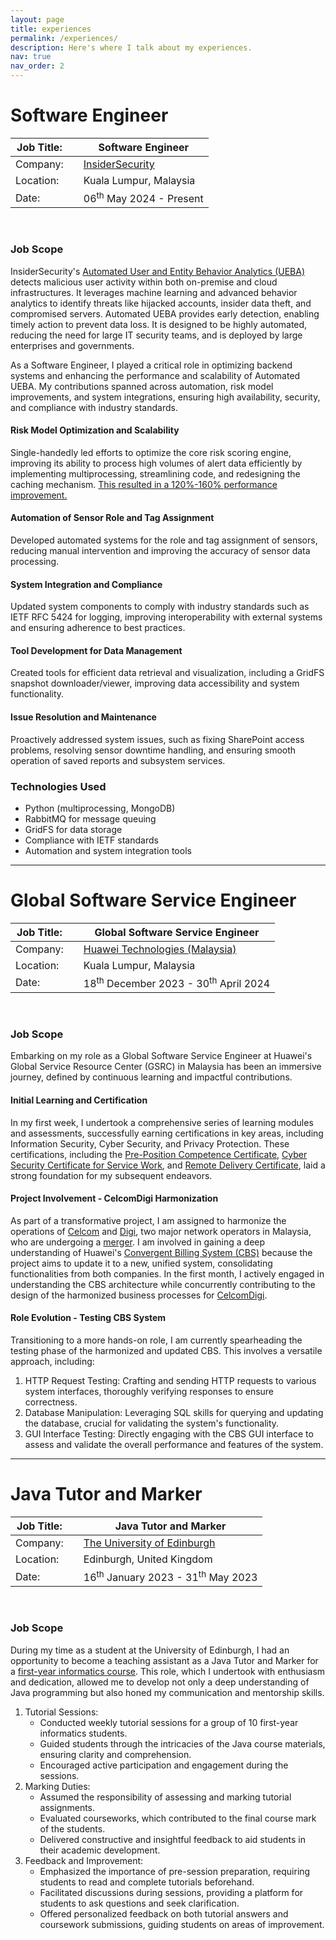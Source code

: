 ```yaml
---
layout: page
title: experiences
permalink: /experiences/
description: Here's where I talk about my experiences.
nav: true
nav_order: 2
---
```


# Software Engineer

| Job Title: |     | Software Engineer                              |
| ---------- | --- | ---------------------------------------------- |
| Company:   |     | [InsiderSecurity](https://insidersecurity.co/) |
| Location:  |     | Kuala Lumpur, Malaysia                         |
| Date:      |     | 06<sup>th</sup> May 2024 - Present             |

<br>

### Job Scope

InsiderSecurity's [Automated User and Entity Behavior Analytics (UEBA)](https://insidersecurity.co/products/automated-user-and-entity-behaviour-analytics/) detects malicious user activity within both on-premise and cloud infrastructures. It leverages machine learning and advanced behavior analytics to identify threats like hijacked accounts, insider data theft, and compromised servers. Automated UEBA provides early detection, enabling timely action to prevent data loss. It is designed to be highly automated, reducing the need for large IT security teams, and is deployed by large enterprises and governments.

As a Software Engineer, I played a critical role in optimizing backend systems and enhancing the performance and scalability of Automated UEBA. My contributions spanned across automation, risk model improvements, and system integrations, ensuring high availability, security, and compliance with industry standards.

#### Risk Model Optimization and Scalability

Single-handedly led efforts to optimize the core risk scoring engine, improving its ability to process high volumes of alert data efficiently by implementing multiprocessing, streamlining code, and redesigning the caching mechanism. [This resulted in a 120%-160% performance improvement.](https://minsuan96.github.io/assets/pdf/BNWEngineV4_Results.pdf)

#### Automation of Sensor Role and Tag Assignment

Developed automated systems for the role and tag assignment of sensors, reducing manual intervention and improving the accuracy of sensor data processing.

#### System Integration and Compliance

Updated system components to comply with industry standards such as IETF RFC 5424 for logging, improving interoperability with external systems and ensuring adherence to best practices.

#### Tool Development for Data Management

Created tools for efficient data retrieval and visualization, including a GridFS snapshot downloader/viewer, improving data accessibility and system functionality.

#### Issue Resolution and Maintenance

Proactively addressed system issues, such as fixing SharePoint access problems, resolving sensor downtime handling, and ensuring smooth operation of saved reports and subsystem services.

### Technologies Used

- Python (multiprocessing, MongoDB)
- RabbitMQ for message queuing
- GridFS for data storage
- Compliance with IETF standards
- Automation and system integration tools

---

# Global Software Service Engineer

| Job Title: |     | Global Software Service Engineer                             |
| ---------- | --- | ------------------------------------------------------------ |
| Company:   |     | [Huawei Technologies (Malaysia)](https://www.huawei.com/my/) |
| Location:  |     | Kuala Lumpur, Malaysia                                       |
| Date:      |     | 18<sup>th</sup> December 2023 - 30<sup>th</sup> April 2024   |

<br>

### Job Scope

Embarking on my role as a Global Software Service Engineer at Huawei's Global Service Resource Center (GSRC) in Malaysia has been an immersive journey, defined by continuous learning and impactful contributions.

#### Initial Learning and Certification

In my first week, I undertook a comprehensive series of learning modules and assessments, successfully earning certifications in key areas, including Information Security, Cyber Security, and Privacy Protection. These certifications, including the [Pre-Position Competence Certificate](https://minsuan96.github.io/assets/pdf/ppcc.pdf), [Cyber Security Certificate for Service Work](https://minsuan96.github.io/assets/pdf/cyber-security.pdf), and [Remote Delivery Certificate](https://minsuan96.github.io/assets/pdf/remote-delivery.pdf), laid a strong foundation for my subsequent endeavors.

#### Project Involvement - CelcomDigi Harmonization

As part of a transformative project, I am assigned to harmonize the operations of [Celcom](https://www.celcom.com.my/) and [Digi](https://www.digi.com.my/), two major network operators in Malaysia, who are undergoing a [merger](https://www.celcom.com.my/celcom-digi-merger). I am involved in gaining a deep understanding of Huawei's [Convergent Billing System (CBS)](https://carrier.huawei.com/en/products/service-and-software/software-business) because the project aims to update it to a new, unified system, consolidating functionalities from both companies. In the first month, I actively engaged in understanding the CBS architecture while concurrently contributing to the design of the harmonized business processes for [CelcomDigi](https://www.celcomdigi.com/).

#### Role Evolution - Testing CBS System

Transitioning to a more hands-on role, I am currently spearheading the testing phase of the harmonized and updated CBS. This involves a versatile approach, including:

1. HTTP Request Testing: Crafting and sending HTTP requests to various system interfaces, thoroughly verifying responses to ensure correctness.
2. Database Manipulation: Leveraging SQL skills for querying and updating the database, crucial for validating the system's functionality.
3. GUI Interface Testing: Directly engaging with the CBS GUI interface to assess and validate the overall performance and features of the system.

---

# Java Tutor and Marker

| Job Title: |     | Java Tutor and Marker                                   |
| ---------- | --- | ------------------------------------------------------- |
| Company:   |     | [The University of Edinburgh](https://www.ed.ac.uk/)    |
| Location:  |     | Edinburgh, United Kingdom                               |
| Date:      |     | 16<sup>th</sup> January 2023 - 31<sup>th</sup> May 2023 |

<br>

### Job Scope

During my time as a student at the University of Edinburgh, I had an opportunity to become a teaching assistant as a Java Tutor and Marker for a [first-year informatics course](http://www.drps.ed.ac.uk/20-21/dpt/cxinfr08029.htm). This role, which I undertook with enthusiasm and dedication, allowed me to develop not only a deep understanding of Java programming but also honed my communication and mentorship skills.

1. Tutorial Sessions:
   - Conducted weekly tutorial sessions for a group of 10 first-year informatics students.
   - Guided students through the intricacies of the Java course materials, ensuring clarity and comprehension.
   - Encouraged active participation and engagement during the sessions.
2. Marking Duties:
   - Assumed the responsibility of assessing and marking tutorial assignments.
   - Evaluated courseworks, which contributed to the final course mark of the students.
   - Delivered constructive and insightful feedback to aid students in their academic development.
3. Feedback and Improvement:
   - Emphasized the importance of pre-session preparation, requiring students to read and complete tutorials beforehand.
   - Facilitated discussions during sessions, providing a platform for students to ask questions and seek clarification.
   - Offered personalized feedback on both tutorial answers and coursework submissions, guiding students on areas of improvement.
